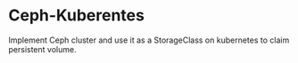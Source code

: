 # Ceph-Kuberentes
Implement Ceph cluster and use it as a StorageClass on kubernetes to claim persistent volume.
